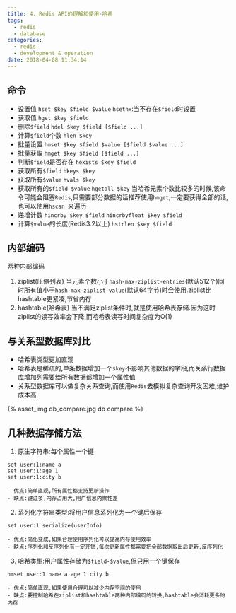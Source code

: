 ```yaml
---
title: 4. Redis API的理解和使用-哈希
tags:
  - redis
  - database
categories:
  - redis
  - development & operation
date: 2018-04-08 11:34:14
---
```



## 命令

- 设置值
	`hset $key $field $value`
	`hsetnx`:当不存在`$field`时设置
- 获取值
	`hget $key $field`
- 删除`$field`
	`hdel $key $field [$field ...]`
- 计算`$field`个数
	`hlen $key`
- 批量设置
	`hmset $key $field $value [$field $value ...]`
- 批量获取
	`hmget $key $field [$field ...]`
- 判断`$field`是否存在
	`hexists $key $field`
- 获取所有`$field`
	`hkeys $key`
- 获取所有`$value`
	`hvals $key`
- 获取所有的`$field-$value`
	`hgetall $key`
	当哈希元素个数比较多的时候,该命令可能会阻塞`Redis`,只需要部分数据的话推荐使用`hmget`,一定要获得全部的话,也可以使用`hscan
	`来遍历
- 递增计数
	`hincrby $key $field`
	`hincrbyfloat $key $field`
- 计算`$value`的长度(Redis3.2以上)
	`hstrlen $key $field`

## 内部编码

两种内部编码
1. ziplist(压缩列表)
	当元素个数小于`hash-max-ziplist-entries`(默认512个)同时所有值小于`hash-max-ziplist-value`(默认64字节)时会使用.ziplist比hashtable更紧凑,节省内存
2. hashtable(哈希表)
	当不满足ziplist条件时,就是使用哈希表存储.因为这时ziplist的读写效率会下降,而哈希表读写时间复杂度为O(1)

## 与关系型数据库对比

- 哈希表类型更加直观
- 哈希表是稀疏的,单条数据增加一个`$key`不影响其他数据的字段,而关系行数据库增加列需要给所有数据都增加一个属性值
- 关系型数据库可以做复杂关系查询,而使用`Redis`去模拟复杂查询开发困难,维护成本高

{% asset_img db_compare.jpg db compare %}

## 几种数据存储方法

1. 原生字符串:每个属性一个键
```redis
set user:1:name a
set user:1:age 1
set user:1:city b
```
	- 优点:简单直观,所有属性都支持更新操作
	- 缺点:键过多,内存占用大,用户信息内聚性差
2. 系列化字符串类型:将用户信息系列化为一个键后保存
```redis
set user:1 serialize(userInfo)
```
	- 优点:简化变成,如果合理使用序列化可以提高内存使用效率
	- 缺点:序列化和反序列化有一定开销,每次更新属性都需要把全部数据取出后更新,反序列化
3. 哈希类型:用户属性存储为`$field-$value`,但只用一个键保存
```redis
hmset user:1 name a age 1 city b
```
	- 优点:简单直观,如果使用合理可以减少内存空间的使用
	- 缺点:要控制哈希在ziplist和hashtable两种内部编码的转换,hashtable会消耗更多的内存

